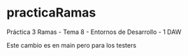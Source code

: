 # practicaRamas
Práctica 3 Ramas - Tema 8 - Entornos de Desarrollo - 1 DAW


Este cambio es en main pero para los testers
